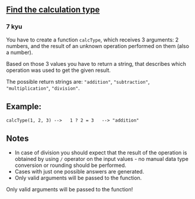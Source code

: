 <h2><a href=https://www.codewars.com/kata/5aca48db188ab3558e0030fa/train/javascript target="_blank">Find the calculation type</a></h2><h3>7 kyu</h3><p>You have to create a function <code>calcType</code>, which receives 3 arguments: 2 numbers, and the result of an unknown operation performed on them (also a number).</p><p>Based on those 3 values you have to return a string, that describes which operation was used to get the given result.</p><p>The possible return strings are:  <code>"addition"</code>,  <code>"subtraction"</code>,  <code>"multiplication"</code>,  <code>"division"</code>.</p><h2 id="example">Example:</h2><pre><code class="language-javascript"><span class="cm-variable">calcType</span>(<span class="cm-number">1</span>, <span class="cm-number">2</span>, <span class="cm-number">3</span>) <span class="cm-operator">--&gt;</span>   <span class="cm-number">1</span> <span class="cm-operator">?</span> <span class="cm-number">2</span> <span class="cm-operator">=</span> <span class="cm-number">3</span>   <span class="cm-operator">--&gt;</span> <span class="cm-string">"addition"</span></code></pre><pre style="display: none;"><code class="language-python"><span class="cm-variable">calcT_type</span>(<span class="cm-number">1</span>, <span class="cm-number">2</span>, <span class="cm-number">3</span>) <span class="cm-operator">-</span><span class="cm-operator">-</span><span class="cm-operator">&gt;</span>   <span class="cm-number">1</span> <span class="cm-error">?</span> <span class="cm-number">2</span> <span class="cm-operator">=</span> <span class="cm-number">3</span>   <span class="cm-operator">-</span><span class="cm-operator">-</span><span class="cm-operator">&gt;</span> <span class="cm-string">"addition"</span></code></pre><pre style="display: none;"><code class="language-ruby"><span class="cm-variable">calcT_type</span>(<span class="cm-number">1</span>, <span class="cm-number">2</span>, <span class="cm-number">3</span>) <span class="cm-operator">--&gt;</span>   <span class="cm-number">1</span> <span class="cm-string">? </span><span class="cm-number">2</span> <span class="cm-operator">=</span> <span class="cm-number">3</span>   <span class="cm-operator">--&gt;</span> <span class="cm-string">"addition"</span></code></pre><h2 id="notes">Notes</h2><ul><li>In case of division you should expect that the result of the operation is obtained by using <code>/</code> operator on the input values - no manual data type conversion or rounding should be performed.</li><li>Cases with just one possible answers are generated.</li><li>Only valid arguments will be passed to the function.</li></ul><p>Only valid arguments will be passed to the function!</p>